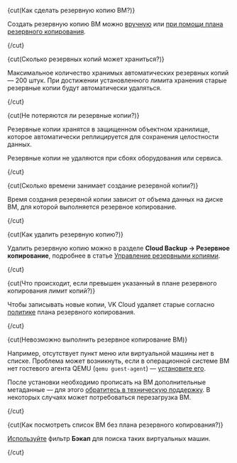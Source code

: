 {cut(Как сделать резервную копию ВМ?)}

Создать резервную копию ВМ можно [вручную](/ru/storage/backups/instructions/create-backup-copy) или [при помощи плана резервного копирования](/ru/storage/backups/instructions/create-backup-plan).

{/cut}

{cut(Сколько резервных копий может храниться?)}

Максимальное количество хранимых автоматических резервных копий — 200 штук. При достижении установленного лимита хранения старые резервные копии будут автоматически удаляться.

{/cut}

{cut(Не потеряются ли резервные копии?)}

Резервные копии хранятся в защищенном объектном хранилище, которое автоматически реплицируется для сохранения целостности данных.

Резервные копии не удаляются при сбоях оборудования или сервиса.

{/cut}

{cut(Сколько времени занимает создание резервной копии?)}

Время создания резервной копии зависит от объема данных на диске ВМ, для которой выполняется резервное копирование.

{/cut}

{cut(Как удалить резервную копию?)}

Удалить резервную копию можно в разделе **Cloud Backup → Резервное копирование**, подробнее в статье [Управление резервными копиями](/ru/storage/backups/instructions/manage-backup-copy#delete_backup_copy).

{/cut}

{cut(Что происходит, если превышен указанный в плане резервного копирования лимит копий?)}

Чтобы записывать новые копии, VK Cloud удаляет старые согласно [политике](../concepts/retention-policy) плана резервного копирования.

{/cut}

{cut(Невозможно выполнить резервное копирование ВМ)}

Например, отсутствует пункт меню или виртуальной машины нет в списке. Проблема может возникнуть, если в операционной системе ВМ нет гостевого агента QEMU (`qemu guest-agent`) — [установите его](https://pve.proxmox.com/wiki/Qemu-guest-agent).

После установки необходимо прописать на ВМ дополнительные метаданные — для этого [обратитесь в техническую поддержку](/ru/contacts). В некоторых случаях может потребоваться перезагрузка ВМ.

{/cut}

{cut(Как посмотреть список ВМ без плана резервного копирования?)}

[Используйте](/ru/computing/iaas/instructions/vm/vm-filter) фильтр **Бэкап** для поиска таких виртуальных машин.

{/cut}
